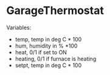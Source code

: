 # GarageThermostat

Variables:
 - temp, temp in deg C * 100
 - hum, humidity in % *100
 - heat, 0/1 if set to ON
 - heating, 0/1 if furnace is heating
 - setpt, temp in deg C * 100